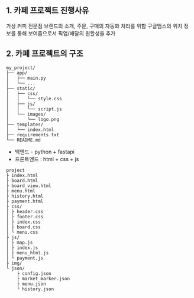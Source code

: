 ## 1. 카페 프로젝트 진행사유
가상 커피 전문점 브랜드의 소개, 주문, 구매의 자동화 처리를 위함
구글맴스의 위치 정보를 통해 보여줌으로서 픽업/배달의 원할성을 추가

## 2. 카페 프로젝트의 구조
``` 
my_project/
├── app/
│   ├── main.py
│   └── ...
├── static/
│   ├── css/
│   │   └── style.css
│   ├── js/
│   │   └── script.js
│   └── images/
│       └── logo.png
├── templates/
│   └── index.html
├── requirements.txt
└── README.md
```
- 백엔드 - python + fastapi
- 프론트엔드 : html + css + js
```
project
├ index.html
├ board.html
├ board_view.html
├ menu.html
├ history.html
├ payment.html
├ css/
│ ├ header.css
│ ├ footer.css
│ ├ index.css
│ ├ board.css
│ └ menu.css
├ js/
│ ├ map.js
│ ├ index.js
│ ├ menu_html.js
│ └ payment.js
├ img/
└ json/
    ├ config.json
    ├ market_marker.json
    ├ menu.json
    └ history.json
```
